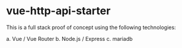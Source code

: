 # vue-http-api-starter

This is a full stack proof of concept using the following technologies:

a. Vue / Vue Router
b. Node.js / Express
c. mariadb
